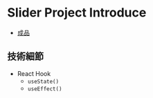 # Slider Project Introduce

  * [成品](  )

## 技術細節
  * React Hook
    * `useState()`
    * `useEffect()`

